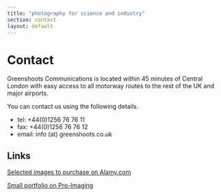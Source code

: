 ```yaml
---
title: "photography for science and industry"
section: contact
layout: default
---
```


Contact
======================

Greenshoots Communications is located within 45 minutes of Central London with easy access to all motorway routes to the rest of the UK and major airports.

You can contact us using the following details.

* tel: +44(0)1256 76 76 11
* fax: +44(0)1256 76 76 12
* email: info (at) greenshoots.co.uk

Links
-------

[Selected images to purchase on Alamy.com](http://www.alamy.com/stock-photography/69F0887E-D730-46DA-9969-9E5963A27AF5/Greenshoots%20Communications.html)

[Small portfolio on Pro-Imaging](http://www.pro-imaging.org/portfolios/norman-childs/ "Portfolio on Pro Imaging website")


